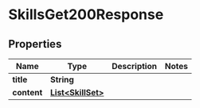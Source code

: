 

# SkillsGet200Response


## Properties

| Name | Type | Description | Notes |
|------------ | ------------- | ------------- | -------------|
|**title** | **String** |  |  |
|**content** | [**List&lt;SkillSet&gt;**](SkillSet.md) |  |  |



